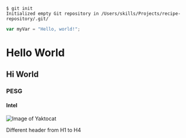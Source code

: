 ```
$ git init
Initialized empty Git repository in /Users/skills/Projects/recipe-repository/.git/
```

``` javascript
var myVar = "Hello, world!";
```

# Hello World
## Hi World
### PESG
#### Intel

![Image of Yaktocat](https://octodex.github.com/images/yaktocat.png)

Different header from H1 to H4
